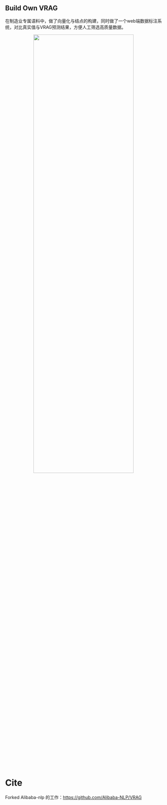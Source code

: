 ## Build Own VRAG

在制造业专属语料中，做了向量化与结点的构建，同时做了一个web端数据标注系统，对比真实值与VRAG预测结果，方便人工筛选高质量数据。

<div align="center">
<p align="center">
  <img src="assets/perception.jpg" width="80%" height="60%" />
</p>
</div>

# Cite
Forked Alibaba-nlp 的工作：https://github.com/Alibaba-NLP/VRAG
